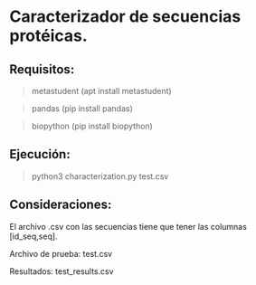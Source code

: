 # Caracterizador de secuencias protéicas.

## Requisitos:

 > metastudent (apt install metastudent)

 > pandas (pip install pandas)

 > biopython (pip install biopython)

## Ejecución:

> python3 characterization.py test.csv

## Consideraciones:

El archivo .csv con las secuencias tiene que tener las columnas [id_seq,seq].

Archivo de prueba: test.csv

Resultados: test_results.csv
